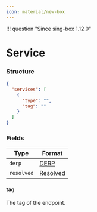 ```yaml
---
icon: material/new-box
---
```


!!! question "Since sing-box 1.12.0"

# Service

### Structure

```json
{
  "services": [
    {
      "type": "",
      "tag": ""
    }
  ]
}
```

### Fields

| Type       | Format                 |
|------------|------------------------|
| `derp`     | [DERP](./derp)         |
| `resolved` | [Resolved](./resolved) |

#### tag

The tag of the endpoint.
